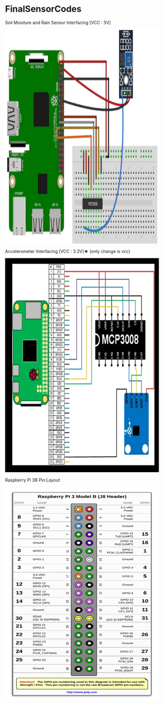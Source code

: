 # FinalSensorCodes
Soil Moisture and Rain Sensor Interfacing [VCC : 5V]

<img src="https://github.com/bineeth7/FinalSensorCodes/blob/main/SoilMoistureInterfacing.png" width="700" height="700" />


Accelerometer Interfacing [VCC : 3.3V]★ (only change is vcc)

<img src="https://github.com/bineeth7/FinalSensorCodes/blob/main/AccelerometerInterfacing.png" width="700" height="700" />


Raspberry Pi 3B Pin Layout

<img src="https://github.com/bineeth7/FinalSensorCodes/blob/main/raspi3bpinlayout.png" width="700" height="700" />
